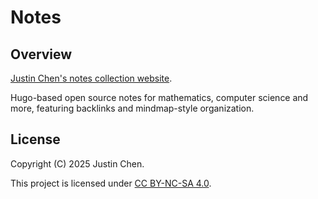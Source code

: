 # Notes

## Overview

[Justin Chen's notes collection website](https://starryreverie.github.io/notes).

Hugo-based open source notes for mathematics, computer science and more, featuring backlinks and mindmap-style organization.

## License

Copyright (C) 2025 Justin Chen.

This project is licensed under [CC BY-NC-SA 4.0](https://creativecommons.org/licenses/by-nc-sa/4.0/).
